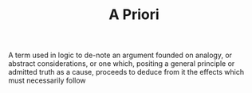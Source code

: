 ---
title: A Priori
permalink: "/definitions/a-priori.html"
body: A term used in logic to de-note an argument founded on analogy, or abstract
  considerations, or one which, positing a general principle or admitted truth as
  a cause, proceeds to deduce from it the effects which must necessarily follow
published_at: '2018-07-07'
layout: post
---